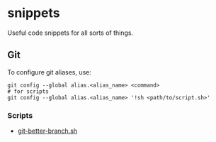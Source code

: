 # snippets

Useful code snippets for all sorts of things.

## Git

To configure git aliases, use:

```shell
git config --global alias.<alias_name> <command>
# for scripts
git config --global alias.<alias_name> '!sh <path/to/script.sh>'
```

### Scripts

* [git-better-branch.sh](./git-better-branch.sh)
